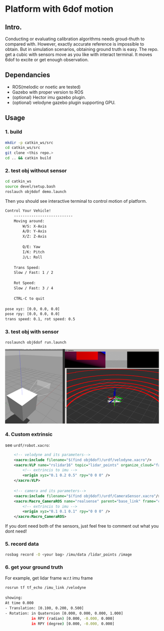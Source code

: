 # Platform with 6dof motion

## Intro.

Conducting or evaluating calibration algorithms needs groud-thuth to compared with. However, exactly accurate reference is impossible to obtain. But in simulation scenarios, obtaining ground truth is easy. The repo. get a cubic with sensors move as you like with interact terminal. It moves 6dof to excite or get enough observation.

## Dependancies

* ROS(melodic or noetic are tested)
* Gazebo with proper version to ROS
* (optional) Hector imu gazebo plugin.
* (optional) velodyne gazebo plugin supporting GPU.


## Usage

### 1. build

```bash
mkdir -p catkin_ws/src
cd catkin_ws/src
git clone <this repo.>
cd .. && catkin build
```

### 2. test obj without sensor

```bash
cd catkin_ws
source devel/setup.bash
roslauch obj6dof demo.launch
```

Then you should see interactive terminal to control motion of platform.

```bash
Control Your Vehicle!
    ---------------------------
    Moving around:
        W/S: X-Axis
        A/D: Y-Axis
        X/Z: Z-Axis

        Q/E: Yaw
        I/K: Pitch
        J/L: Roll

    Trans Speed:
    Slow / Fast: 1 / 2

    Rot Speed:
    Slow / Fast: 3 / 4
    
    CTRL-C to quit

pose xyz: [0.0, 0.0, 0.0]
pose rpy: [0.0, 0.0, 0.0]
trans speed: 0.1, rot speed: 0.5
```

### 3. test obj with sensor

```bash
roslaunch obj6dof run.launch
```

![](./docs/lci.png)


### 4. Custom extrinsic

see `urdf/robot.xacro`:

```xml
    <!-- velodyne and its parameters-->
    <xacro:include filename="$(find obj6dof)/urdf/velodyne.xacro"/>
	<xacro:VLP name="rslidar16" topic="lidar_points" organize_cloud="false" hz="10" gpu="true" visualize="false">
        <!-- extrincis to imu -->
		<origin xyz="0.1 0.2 0.5" rpy="0 0 0" />
	</xacro:VLP>

    <!-- camera and its parameters-->
	<xacro:include filename="$(find obj6dof)/urdf/CameraSensor.xacro"/>
	<xacro:Macro_CameraROS name="realsense" parent="base_link" frame="camera_fake" image_topic="image" fov="1.047198" hz="20" width="640" height="480">
        <!-- extrincis to imu -->
		<origin xyz="0.1 0.1 0.1" rpy="0 0 0" />
	</xacro:Macro_CameraROS>
```

If you dont need both of the sensors, just feel free to comment out what you dont need!

### 5. record data

```bash
rosbag record -O <your bag> /imu/data /lidar_points /image
```

### 6. get your ground truth

For example, get lidar frame w.r.t imu frame

```bash
rosrun tf tf_echo /imu_link /velodyne

showing:
At time 0.000
- Translation: [0.100, 0.200, 0.500]
- Rotation: in Quaternion [0.000, 0.000, 0.000, 1.000]
            in RPY (radian) [0.000, -0.000, 0.000]
            in RPY (degree) [0.000, -0.000, 0.000]
```
